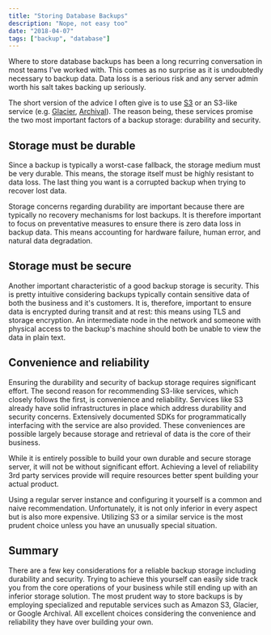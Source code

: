 ```yaml
---
title: "Storing Database Backups"
description: "Nope, not easy too"
date: "2018-04-07"
tags: ["backup", "database"]
---
```


Where to store database backups has been a long recurring conversation in most teams I've worked with. This comes as no surprise as it is undoubtedly necessary to backup data. Data loss is a serious risk and any server admin worth his salt takes backing up seriously.

The short version of the advice I often give is to use [S3](https://aws.amazon.com/s3/) or an S3-like service (e.g. [Glacier](https://aws.amazon.com/glacier/), [Archival](https://cloud.google.com/storage/archival/)). The reason being, these services promise the two most important factors of a backup storage: durability and security.

## Storage must be durable

Since a backup is typically a worst-case fallback, the storage medium must be very durable. This means, the storage itself must be highly resistant to data loss. The last thing you want is a corrupted backup when trying to recover lost data.

Storage concerns regarding durability are important because there are typically no recovery mechanisms for lost backups. It is therefore important to focus on preventative measures to ensure there is zero data loss in backup data. This means accounting for hardware failure, human error, and natural data degradation.

## Storage must be secure

Another important characteristic of a good backup storage is security. This is pretty intuitive considering backups typically contain sensitive data of both the business and it's customers. It is, therefore, important to ensure data is encrypted during transit and at rest: this means using TLS and storage encryption. An intermediate node in the network and someone with physical access to the backup's machine should both be unable to view the data in plain text.

## Convenience and reliability

Ensuring the durability and security of backup storage requires significant effort. The second reason for recommending S3-like services, which closely follows the first, is convenience and reliability. Services like S3 already have solid infrastructures in place which address durability and security concerns. Extensively documented SDKs for programmatically interfacing with the service are also provided. These conveniences are possible largely because storage and retrieval of data is the core of their business.

While it is entirely possible to build your own durable and secure storage server, it will not be without significant effort. Achieving a level of reliability 3rd party services provide will require resources better spent building your actual product.

Using a regular server instance and configuring it yourself is a common and naive recommendation. Unfortunately, it is not only inferior in every aspect but is also more expensive. Utilizing S3 or a similar service is the most prudent choice unless you have an unusually special situation.

## Summary

There are a few key considerations for a reliable backup storage including durability and security. Trying to achieve this yourself can easily side track you from the core operations of your business while still ending up with an inferior storage solution. The most prudent way to store backups is by employing specialized and reputable services such as Amazon S3, Glacier, or Google Archival. All excellent choices considering the convenience and reliability they have over building your own.
